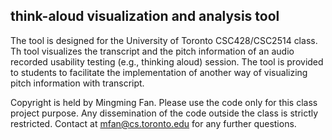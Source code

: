 ## think-aloud visualization and analysis tool 

The tool is designed for the University of Toronto CSC428/CSC2514 class. Th tool visualizes the transcript and the pitch information of an audio recorded usability testing (e.g., thinking aloud) session. The tool is provided to students to facilitate the implementation of another way of visualizing pitch information with transcript.

Copyright is held by Mingming Fan. Please use the code only for this class project purpose. Any dissemination of the code outside the class is strictly restricted. Contact at mfan@cs.toronto.edu for any further questions.
